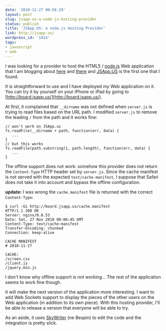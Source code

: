 ```yaml
---
date: '2010-11-27 00:56:29'
layout: post
slug: jsapp-us-a-node-js-hosting-provider
status: publish
title: 'JSApp.US: a node.js Hosting Provider'
link: http://jsapp.us/
wordpress_id: '1414'
tags:
- javascript
- web
---
```


I was looking for a provider to host the HTML5 / [node.js][nodejs] Web application that I am blogging about [here][post1] and [there][post2] and [JSApp.US][jsapp] is the first one that I found.

It is straightforward to use and I have deployed my Web application on it. You can try it by yourself on your iPhone or iPad by going to [http://board.jsapp.us/](http://board.jsapp.us/).

At first, it complained that `__dirname` was not defined when `server.js` is trying to read files based on the URL path.
I modified `server.js` to remove the leading `/` from the path and it works fine:


    
    
    // won't work on JSApp.us
    fs.readFile(__dirname + path, function(err, data) {
       ...
    }
    // but this works
    fs.readFile(path.substring(1, path.length), function(err, data) {
       ...
    }
    



The offline support does not work: somehow this provider does not return the `Content-Type` HTTP header set by `server.js`.
Since the cache manifest is not served with the expected `text/cache-manifest`, I suppose that Safari does not take it into account and bypass the offline configuration.  

__update:__ I was wrong the `cache.manifest` file is returned with the correct `Content-Type`:


    
    
    $ curl -Gi http://board.jsapp.us/cache.manifest
    HTTP/1.1 200 OK
    Server: nginx/0.8.53
    Date: Sat, 27 Nov 2010 00:06:45 GMT
    Content-Type: text/cache-manifest
    Transfer-Encoding: chunked
    Connection: keep-alive
    
    CACHE MANIFEST
    # 2010-11-27
    
    CACHE:
    /screen.css
    /client.js
    /jquery.min.js
    



I don't know why offline support is not working...
The rest of the application seems to work fine though.  

It will make the next version of the application more interesting. I want to add Web Sockets support to display the pieces of the other users on the Web application (in addition to its own piece).
With this hosting provider, I'll be able to release a version that everyone will be able to try.

As an aside, it uses [SkyWriter][skywriter] (ne Bespin) to edit the code and the integration is pretty slick. 

[nodejs]: http://nodejs.org/
[post1]: /weblog/2010/11/24/html5-web-application-for-iphone-and-ipad-with-node-js/
[post2]: /weblog/2010/11/26/offline-support-and-standalone-mode-for-html5-web-application/
[jsapp]: http://jsapp.us/
[skywriter]: https://mozillalabs.com/skywriter/
